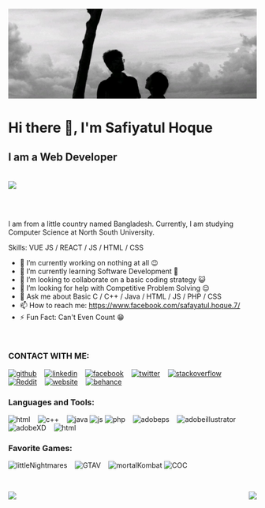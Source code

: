 ![I am a Web Developer](https://github.com/SafiyatulHoque/SafiyatulHoque/blob/main/Safayat%20Mawa.jpg)
# Hi there 👋, I'm Safiyatul Hoque

## I am a Web Developer

<br>

<a href="">
  <img align="center" height='170' src="https://media3.giphy.com/media/RbDKaczqWovIugyJmW/giphy.gif?cid=790b761136576cafafabb046a982e82201c5696f1d27ffa4&rid=giphy.gif&ct=g" />
</a>

<br> <br>

I am from a little country named Bangladesh. Currently, I am studying Computer Science at North South University.

Skills: VUE JS / REACT / JS / HTML / CSS

- 🔭 I’m currently working on nothing at all 😉 
- 🌱 I’m currently learning Software Development 📲 
- 👯 I’m looking to collaborate on a basic coding strategy 😺 
- 🤔 I’m looking for help with Competitive Problem Solving 😌 
- 💬 Ask me about Basic C / C++ / Java / HTML / JS / PHP / CSS 
- 📫 How to reach me: https://www.facebook.com/safayatul.hoque.7/ 
- ⚡ Fun Fact: Can't Even Count 😁 

<br>

### CONTACT WITH ME:

[<img src='https://image.flaticon.com/icons/png/512/889/889111.png' alt='github' height='30'>](https://github.com/SafiyatulHoque) &nbsp;&nbsp;   [<img src='https://image.flaticon.com/icons/png/512/145/145807.png' alt='linkedin' height='30'>](https://www.linkedin.com/in/safiyatul-hoque-0433b0ab/) &nbsp;&nbsp;   [<img src='https://image.flaticon.com/icons/png/512/145/145802.png' alt='facebook' height='30'>](https://www.facebook.com/safayatul.hoque.7) &nbsp;&nbsp;  [<img src='https://image.flaticon.com/icons/png/512/733/733579.png' alt='twitter' height='30'>](https://twitter.com/SafayatulHoqueS)  &nbsp;&nbsp;  [<img src='https://image.flaticon.com/icons/png/512/2626/2626299.png' alt='stackoverflow' height='30'>](https://stackoverflow.com/users/15285796) &nbsp;&nbsp;   [<img src='https://image.flaticon.com/icons/png/512/2111/2111589.png' alt='Reddit' height='30'>](https://www.reddit.com/user/SafiyatulHoque) &nbsp;&nbsp;  [<img src='https://image.flaticon.com/icons/png/512/1927/1927768.png' alt='website' height='30'>](https://safiyatulhoque.com/)   &nbsp;&nbsp;  [<img src='https://image.flaticon.com/icons/png/512/1377/1377230.png' alt='behance' height='30'>](https://www.behance.net/safayatulhoque)  



### Languages and Tools:
<img src='https://image.flaticon.com/icons/png/512/888/888859.png' alt='html' height='30'> &nbsp;&nbsp;                                                                             <img src='https://image.flaticon.com/icons/png/512/919/919841.png' alt='c++' height='30'> &nbsp;&nbsp;                                                                             <img src='https://image.flaticon.com/icons/png/512/226/226777.png' alt='java' height='30'>                                                                                      <img src='https://www.freepnglogos.com/uploads/javascript-png/javascript-logo-transparent-logo-javascript-images-3.png' alt='js' height='30'>                                  <img src='https://image.flaticon.com/icons/png/512/3036/3036398.png' alt='php' height='30'> &nbsp;&nbsp;                                                                        <img src='https://image.flaticon.com/icons/png/512/5210/5210800.png' alt='adobeps' height='30'> &nbsp;&nbsp;                                                                    <img src='https://image.flaticon.com/icons/png/512/143/143670.png' alt='adobeillustrator' height='30'> &nbsp;&nbsp;                                                             <img src='https://image.flaticon.com/icons/png/512/688/688066.png' alt='adobeXD' height='30'> &nbsp;&nbsp;                                                                      <img src='https://image.flaticon.com/icons/png/512/955/955477.png' alt='html' height='30'> &nbsp;&nbsp;



### Favorite Games:

<img src='https://media3.giphy.com/media/rmnfAGbN4VhwOcbEbS/giphy.gif?cid=ecf05e47tvr8fkh4nqm9n1lcmqtmvb47u7irvommyi8ky80b&rid=giphy.gif&ct=g' alt='littleNightmares' height='80'> &nbsp;&nbsp; <img src='https://media1.giphy.com/media/wNiTFhWCdlC8g/100.webp?cid=ecf05e470r1nypi9rlkntm7olfxivo35kn5xzqz4hzd0yr1n&rid=100.webp&ct=g' alt='GTAV' height='80'> &nbsp;&nbsp;                                                                                                                                                                    <img src='https://media4.giphy.com/media/RhYLzVUsyK5vDdQLS6/200w.webp?cid=ecf05e47ngmnld9q1meq0qdhm8vg2e1mod5jrr2aqgdqb2z9&rid=200w.webp&ct=g' alt='mortalKombat' height='80'>      <img src='https://media3.giphy.com/media/zkzKelNfWmeJi/giphy.gif?cid=ecf05e47u7o7jfp1tag0tn3v55aoy5l3re6pthflpdm2x0wc&rid=giphy.gif&ct=g' alt=' COC' height='80'>                                 

<br>


<p>
  <a href="">
  <img align="right" height='170' src="https://github-readme-stats.vercel.app/api?username=SafiyatulHoque&show_icons=true&theme=radical" />
  </a>

  <a href="https://github.com/anuraghazra/github-readme-stats">
    <img align="left" src="https://github-readme-stats.vercel.app/api/top-langs/?username=SafiyatulHoque&layout=compact" />
  </a>
  
</p>


